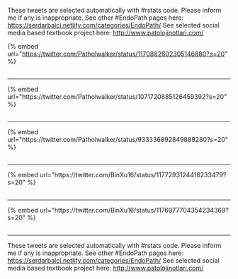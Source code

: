 

These tweets are selected automatically with #rstats code. Please inform me if any is inappropriate.
See other #EndoPath pages here: https://serdarbalci.netlify.com/categories/EndoPath/ 
See selected social media based textbook project here: http://www.patolojinotlari.com/

{% embed url="https://twitter.com/Patholwalker/status/1170882602305146880?s=20" %}<br>
<br>
<hr>
{% embed url="https://twitter.com/Patholwalker/status/1071720885126459392?s=20" %}<br>
<br>
<hr>
{% embed url="https://twitter.com/Patholwalker/status/933336892849889280?s=20" %}<br>
<br>
<hr>
{% embed url="https://twitter.com/BinXu16/status/1177293124416233479?s=20" %}<br>
<br>
<hr>
{% embed url="https://twitter.com/BinXu16/status/1176977704354234369?s=20" %}<br>
<br>
<hr>


These tweets are selected automatically with #rstats code. Please inform me if any is inappropriate.
See other #EndoPath pages here: https://serdarbalci.netlify.com/categories/EndoPath/ 
See selected social media based textbook project here: http://www.patolojinotlari.com/
